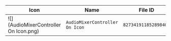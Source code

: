 | Icon | Name | File ID |
| ---  | ---  | ---     |
| ![](AudioMixerController On Icon.png) | `AudioMixerController On Icon` | `827341911852898409` |
